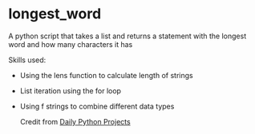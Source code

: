 # longest_word
A python script that takes a list and returns a statement with the longest word and how many characters it has 

Skills used:
- Using the lens function to calculate length of strings
- List iteration using the for loop
- Using f strings to combine different data types

  Credit from [Daily Python Projects](https://dailypythonprojects.substack.com/p/find-the-longest-word-in-a-list)
